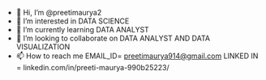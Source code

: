 - 👋 Hi, I’m @preetimaurya2
- 👀 I’m interested in DATA SCIENCE
- 🌱 I’m currently learning DATA ANALYST
- 💞️ I’m looking to collaborate on DATA ANALYST AND DATA VISUALIZATION
- 📫 How to reach me EMAIL_ID= preetimaurya914@gmail.com
                     LINKED IN = linkedin.com/in/preeti-maurya-990b25223/
<!---
preetimaurya2/preetimaurya2 is a ✨ special ✨ repository because its `README.md` (this file) appears on your GitHub profile.
You can click the Preview link to take a look at your changes.
--->
